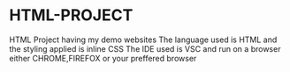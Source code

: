 # HTML-PROJECT
HTML Project having my demo websites
The language used is HTML and the styling applied is inline CSS
The IDE used is VSC and run on a browser either CHROME,FIREFOX or your preffered browser
